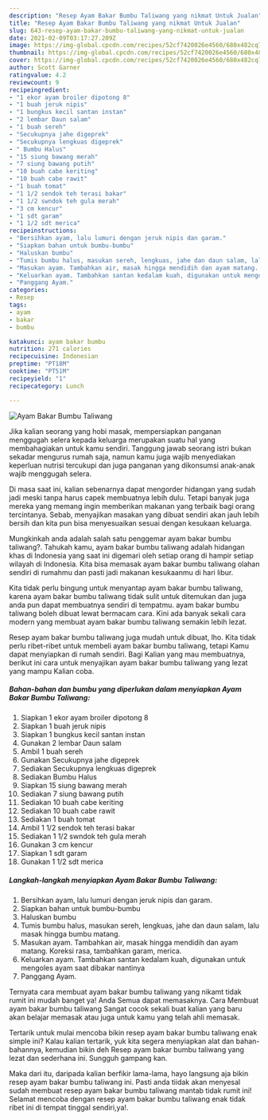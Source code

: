 ```yaml
---
description: "Resep Ayam Bakar Bumbu Taliwang yang nikmat Untuk Jualan"
title: "Resep Ayam Bakar Bumbu Taliwang yang nikmat Untuk Jualan"
slug: 643-resep-ayam-bakar-bumbu-taliwang-yang-nikmat-untuk-jualan
date: 2021-02-09T03:17:27.209Z
image: https://img-global.cpcdn.com/recipes/52cf7420026e4560/680x482cq70/ayam-bakar-bumbu-taliwang-foto-resep-utama.jpg
thumbnail: https://img-global.cpcdn.com/recipes/52cf7420026e4560/680x482cq70/ayam-bakar-bumbu-taliwang-foto-resep-utama.jpg
cover: https://img-global.cpcdn.com/recipes/52cf7420026e4560/680x482cq70/ayam-bakar-bumbu-taliwang-foto-resep-utama.jpg
author: Scott Garner
ratingvalue: 4.2
reviewcount: 9
recipeingredient:
- "1 ekor ayam broiler dipotong 8"
- "1 buah jeruk nipis"
- "1 bungkus kecil santan instan"
- "2 lembar Daun salam"
- "1 buah sereh"
- "Secukupnya jahe digeprek"
- "Secukupnya lengkuas digeprek"
- " Bumbu Halus"
- "15 siung bawang merah"
- "7 siung bawang putih"
- "10 buah cabe keriting"
- "10 buah cabe rawit"
- "1 buah tomat"
- "1 1/2 sendok teh terasi bakar"
- "1 1/2 swndok teh gula merah"
- "3 cm kencur"
- "1 sdt garam"
- "1 1/2 sdt merica"
recipeinstructions:
- "Bersihkan ayam, lalu lumuri dengan jeruk nipis dan garam."
- "Siapkan bahan untuk bumbu-bumbu"
- "Haluskan bumbu"
- "Tumis bumbu halus, masukan sereh, lengkuas, jahe dan daun salam, lalu masak hingga bumbu matang."
- "Masukan ayam. Tambahkan air, masak hingga mendidih dan ayam matang. Koreksi rasa, tambahkan garam, merica."
- "Keluarkan ayam. Tambahkan santan kedalam kuah, digunakan untuk mengoles ayam saat dibakar nantinya"
- "Panggang Ayam."
categories:
- Resep
tags:
- ayam
- bakar
- bumbu

katakunci: ayam bakar bumbu 
nutrition: 271 calories
recipecuisine: Indonesian
preptime: "PT18M"
cooktime: "PT51M"
recipeyield: "1"
recipecategory: Lunch

---
```



![Ayam Bakar Bumbu Taliwang](https://img-global.cpcdn.com/recipes/52cf7420026e4560/680x482cq70/ayam-bakar-bumbu-taliwang-foto-resep-utama.jpg)

Jika kalian seorang yang hobi masak, mempersiapkan panganan menggugah selera kepada keluarga merupakan suatu hal yang membahagiakan untuk kamu sendiri. Tanggung jawab seorang istri bukan sekadar mengurus rumah saja, namun kamu juga wajib menyediakan keperluan nutrisi tercukupi dan juga panganan yang dikonsumsi anak-anak wajib menggugah selera.

Di masa  saat ini, kalian sebenarnya dapat mengorder hidangan yang sudah jadi meski tanpa harus capek membuatnya lebih dulu. Tetapi banyak juga mereka yang memang ingin memberikan makanan yang terbaik bagi orang tercintanya. Sebab, menyajikan masakan yang dibuat sendiri akan jauh lebih bersih dan kita pun bisa menyesuaikan sesuai dengan kesukaan keluarga. 



Mungkinkah anda adalah salah satu penggemar ayam bakar bumbu taliwang?. Tahukah kamu, ayam bakar bumbu taliwang adalah hidangan khas di Indonesia yang saat ini digemari oleh setiap orang di hampir setiap wilayah di Indonesia. Kita bisa memasak ayam bakar bumbu taliwang olahan sendiri di rumahmu dan pasti jadi makanan kesukaanmu di hari libur.

Kita tidak perlu bingung untuk menyantap ayam bakar bumbu taliwang, karena ayam bakar bumbu taliwang tidak sulit untuk ditemukan dan juga anda pun dapat membuatnya sendiri di tempatmu. ayam bakar bumbu taliwang boleh dibuat lewat bermacam cara. Kini ada banyak sekali cara modern yang membuat ayam bakar bumbu taliwang semakin lebih lezat.

Resep ayam bakar bumbu taliwang juga mudah untuk dibuat, lho. Kita tidak perlu ribet-ribet untuk membeli ayam bakar bumbu taliwang, tetapi Kamu dapat menyiapkan di rumah sendiri. Bagi Kalian yang mau membuatnya, berikut ini cara untuk menyajikan ayam bakar bumbu taliwang yang lezat yang mampu Kalian coba.

<!--inarticleads1-->

##### Bahan-bahan dan bumbu yang diperlukan dalam menyiapkan Ayam Bakar Bumbu Taliwang:

1. Siapkan 1 ekor ayam broiler dipotong 8
1. Siapkan 1 buah jeruk nipis
1. Siapkan 1 bungkus kecil santan instan
1. Gunakan 2 lembar Daun salam
1. Ambil 1 buah sereh
1. Gunakan Secukupnya jahe digeprek
1. Sediakan Secukupnya lengkuas digeprek
1. Sediakan  Bumbu Halus
1. Siapkan 15 siung bawang merah
1. Sediakan 7 siung bawang putih
1. Sediakan 10 buah cabe keriting
1. Sediakan 10 buah cabe rawit
1. Sediakan 1 buah tomat
1. Ambil 1 1/2 sendok teh terasi bakar
1. Sediakan 1 1/2 swndok teh gula merah
1. Gunakan 3 cm kencur
1. Siapkan 1 sdt garam
1. Gunakan 1 1/2 sdt merica




<!--inarticleads2-->

##### Langkah-langkah menyiapkan Ayam Bakar Bumbu Taliwang:

1. Bersihkan ayam, lalu lumuri dengan jeruk nipis dan garam.
1. Siapkan bahan untuk bumbu-bumbu
1. Haluskan bumbu
1. Tumis bumbu halus, masukan sereh, lengkuas, jahe dan daun salam, lalu masak hingga bumbu matang.
1. Masukan ayam. Tambahkan air, masak hingga mendidih dan ayam matang. Koreksi rasa, tambahkan garam, merica.
1. Keluarkan ayam. Tambahkan santan kedalam kuah, digunakan untuk mengoles ayam saat dibakar nantinya
1. Panggang Ayam.




Ternyata cara membuat ayam bakar bumbu taliwang yang nikamt tidak rumit ini mudah banget ya! Anda Semua dapat memasaknya. Cara Membuat ayam bakar bumbu taliwang Sangat cocok sekali buat kalian yang baru akan belajar memasak atau juga untuk kamu yang telah ahli memasak.

Tertarik untuk mulai mencoba bikin resep ayam bakar bumbu taliwang enak simple ini? Kalau kalian tertarik, yuk kita segera menyiapkan alat dan bahan-bahannya, kemudian bikin deh Resep ayam bakar bumbu taliwang yang lezat dan sederhana ini. Sungguh gampang kan. 

Maka dari itu, daripada kalian berfikir lama-lama, hayo langsung aja bikin resep ayam bakar bumbu taliwang ini. Pasti anda tiidak akan menyesal sudah membuat resep ayam bakar bumbu taliwang mantab tidak rumit ini! Selamat mencoba dengan resep ayam bakar bumbu taliwang enak tidak ribet ini di tempat tinggal sendiri,ya!.

